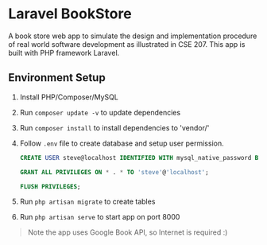 # Laravel BookStore
A book store web app to simulate the design and implementation procedure of real world software development as illustrated in CSE 207. This app is built with PHP framework Laravel.

## Environment Setup

1. Install PHP/Composer/MySQL
2. Run `composer update -v` to update dependencies
3. Run `composer install` to install dependencies to 'vendor/'
4. Follow `.env` file to create database and setup user permission.

   ```sql
   CREATE USER steve@localhost IDENTIFIED WITH mysql_native_password BY 'fcx20121221';

   GRANT ALL PRIVILEGES ON * . * TO 'steve'@'localhost';

   FLUSH PRIVILEGES;
   ```

5. Run `php artisan migrate` to create tables
6. Run `php artisan serve` to start app on port 8000

> Note the app uses Google Book API, so Internet is required :)